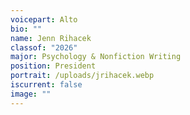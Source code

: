 ```yaml
---
voicepart: Alto
bio: ""
name: Jenn Rihacek
classof: "2026"
major: Psychology & Nonfiction Writing
position: President
portrait: /uploads/jrihacek.webp
iscurrent: false
image: ""
---
```

